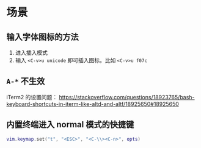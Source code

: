 # 场景

## 输入字体图标的方法

1. 进入插入模式
2. 输入 `<C-v>u unicode` 即可插入图标。比如 `<C-v>u f07c`

## `A-*` 不生效

iTerm2 的设置问题： https://stackoverflow.com/questions/18923765/bash-keyboard-shortcuts-in-iterm-like-altd-and-altf/18925650#18925650

## 内置终端进入 normal 模式的快捷键

```lua
vim.keymap.set("t", "<ESC>", "<C-\\><C-n>", opts)
```
